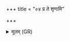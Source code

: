 +++
title = "०४ प्र ते शृणामि"

+++
<details><summary>मूलम् (GR)</summary>

प्र ते शृणामि शृङ्गे  
याभ्यां त्वं वितुदायसि ।  
अथो भिनद्मि तं कुम्भं  
यस्मिन् ते निहितं विषम् ॥
</details>